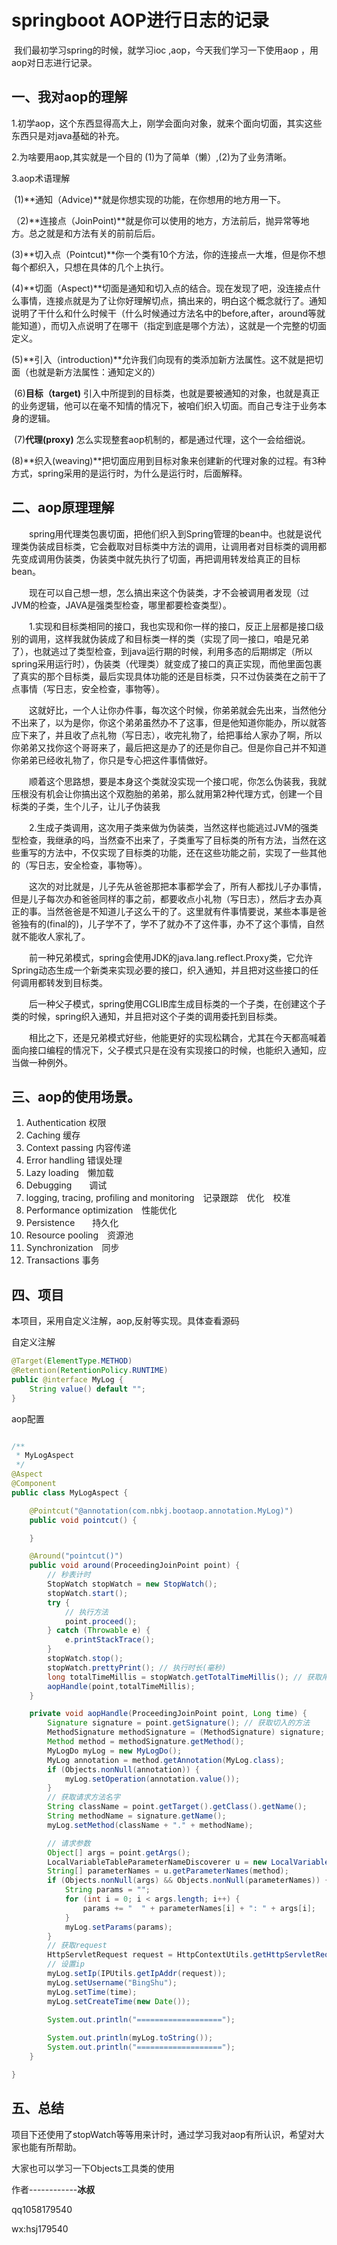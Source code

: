 # springboot AOP进行日志的记录

​         我们最初学习spring的时候，就学习ioc ,aop，今天我们学习一下使用aop ，用aop对日志进行记录。

## 一、我对aop的理解

   1.初学aop，这个东西显得高大上，刚学会面向对象，就来个面向切面，其实这些东西只是对java基础的补充。

   2.为啥要用aop,其实就是一个目的  (1)为了简单（懒）,(2)为了业务清晰。

   3.aop术语理解  

​           (1)**通知（Advice)**就是你想实现的功能，在你想用的地方用一下。

​        （2)**连接点（JoinPoint)**就是你可以使用的地方，方法前后，抛异常等地方。总之就是和方法有关的前前后后。

​          (3)**切入点（Pointcut)**你一个类有10个方法，你的连接点一大堆，但是你不想每个都织入，只想在具体的几个上执行。

​          (4)**切面（Aspect)**切面是通知和切入点的结合。现在发现了吧，没连接点什么事情，连接点就是为了让你好理解切点，搞出来的，明白这个概念就行了。通知说明了干什么和什么时候干（什么时候通过方法名中的before,after，around等就能知道），而切入点说明了在哪干（指定到底是哪个方法），这就是一个完整的切面定义。 

​          (5)**引入（introduction)**允许我们向现有的类添加新方法属性。这不就是把切面（也就是新方法属性：通知定义的） 

​          (6)**目标（target)** 引入中所提到的目标类，也就是要被通知的对象，也就是真正的业务逻辑，他可以在毫不知情的情况下，被咱们织入切面。而自己专注于业务本身的逻辑。 

​           (7)**代理(proxy)** 怎么实现整套aop机制的，都是通过代理，这个一会给细说。 

​           (8)**织入(weaving)**把切面应用到目标对象来创建新的代理对象的过程。有3种方式，spring采用的是运行时，为什么是运行时，后面解释。 



## 二、aop原理理解

　　spring用代理类包裹切面，把他们织入到Spring管理的bean中。也就是说代理类伪装成目标类，它会截取对目标类中方法的调用，让调用者对目标类的调用都先变成调用伪装类，伪装类中就先执行了切面，再把调用转发给真正的目标bean。

　　现在可以自己想一想，怎么搞出来这个伪装类，才不会被调用者发现（过JVM的检查，JAVA是强类型检查，哪里都要检查类型）。

　　1.实现和目标类相同的接口，我也实现和你一样的接口，反正上层都是接口级别的调用，这样我就伪装成了和目标类一样的类（实现了同一接口，咱是兄弟了），也就逃过了类型检查，到java运行期的时候，利用多态的后期绑定（所以spring采用运行时），伪装类（代理类）就变成了接口的真正实现，而他里面包裹了真实的那个目标类，最后实现具体功能的还是目标类，只不过伪装类在之前干了点事情（写日志，安全检查，事物等）。

　　这就好比，一个人让你办件事，每次这个时候，你弟弟就会先出来，当然他分不出来了，以为是你，你这个弟弟虽然办不了这事，但是他知道你能办，所以就答应下来了，并且收了点礼物（写日志），收完礼物了，给把事给人家办了啊，所以你弟弟又找你这个哥哥来了，最后把这是办了的还是你自己。但是你自己并不知道你弟弟已经收礼物了，你只是专心把这件事情做好。

　　顺着这个思路想，要是本身这个类就没实现一个接口呢，你怎么伪装我，我就压根没有机会让你搞出这个双胞胎的弟弟，那么就用第2种代理方式，创建一个目标类的子类，生个儿子，让儿子伪装我

　　2.生成子类调用，这次用子类来做为伪装类，当然这样也能逃过JVM的强类型检查，我继承的吗，当然查不出来了，子类重写了目标类的所有方法，当然在这些重写的方法中，不仅实现了目标类的功能，还在这些功能之前，实现了一些其他的（写日志，安全检查，事物等）。

　　这次的对比就是，儿子先从爸爸那把本事都学会了，所有人都找儿子办事情，但是儿子每次办和爸爸同样的事之前，都要收点小礼物（写日志），然后才去办真正的事。当然爸爸是不知道儿子这么干的了。这里就有件事情要说，某些本事是爸爸独有的(final的)，儿子学不了，学不了就办不了这件事，办不了这个事情，自然就不能收人家礼了。

　　前一种兄弟模式，spring会使用JDK的java.lang.reflect.Proxy类，它允许Spring动态生成一个新类来实现必要的接口，织入通知，并且把对这些接口的任何调用都转发到目标类。

　　后一种父子模式，spring使用CGLIB库生成目标类的一个子类，在创建这个子类的时候，spring织入通知，并且把对这个子类的调用委托到目标类。

　　相比之下，还是兄弟模式好些，他能更好的实现松耦合，尤其在今天都高喊着面向接口编程的情况下，父子模式只是在没有实现接口的时候，也能织入通知，应当做一种例外。



## 三、aop的使用场景。

1.  Authentication 权限
2. Caching 缓存
3. Context passing 内容传递
4. Error handling 错误处理
5. Lazy loading　懒加载
6. Debugging　　调试
7. logging, tracing, profiling and monitoring　记录跟踪　优化　校准
8. Performance optimization　性能优化
9. Persistence　　持久化
10. Resource pooling　资源池
11. Synchronization　同步
12. Transactions 事务



## 四、项目

 本项目，采用自定义注解，aop,反射等实现。具体查看源码

自定义注解

```java
@Target(ElementType.METHOD)
@Retention(RetentionPolicy.RUNTIME)
public @interface MyLog {
    String value() default "";
}
```

 

aop配置

```java

/**
 * MyLogAspect
 */
@Aspect
@Component
public class MyLogAspect {

    @Pointcut("@annotation(com.nbkj.bootaop.annotation.MyLog)")
    public void pointcut() {

    }

    @Around("pointcut()")
    public void around(ProceedingJoinPoint point) {
        // 秒表计时
        StopWatch stopWatch = new StopWatch();
        stopWatch.start();
        try {
            // 执行方法
            point.proceed();
        } catch (Throwable e) {
            e.printStackTrace();
        }
        stopWatch.stop();
        stopWatch.prettyPrint(); // 执行时长(毫秒)
        long totalTimeMillis = stopWatch.getTotalTimeMillis(); // 获取用毫秒
        aopHandle(point,totalTimeMillis);
    }

    private void aopHandle(ProceedingJoinPoint point, Long time) {
        Signature signature = point.getSignature(); // 获取切入的方法
        MethodSignature methodSignature = (MethodSignature) signature;
        Method method = methodSignature.getMethod();
        MyLogDo myLog = new MyLogDo();
        MyLog annotation = method.getAnnotation(MyLog.class);
        if (Objects.nonNull(annotation)) {
            myLog.setOperation(annotation.value());
        }
        // 获取请求方法名字
        String className = point.getTarget().getClass().getName();
        String methodName = signature.getName();
        myLog.setMethod(className + "." + methodName);

        // 请求参数
        Object[] args = point.getArgs();
        LocalVariableTableParameterNameDiscoverer u = new LocalVariableTableParameterNameDiscoverer();
        String[] parameterNames = u.getParameterNames(method);
        if (Objects.nonNull(args) && Objects.nonNull(parameterNames)) {
            String params = "";
            for (int i = 0; i < args.length; i++) {
                params += "  " + parameterNames[i] + ": " + args[i];
            }
            myLog.setParams(params);
        }
        // 获取request
        HttpServletRequest request = HttpContextUtils.getHttpServletRequest();
        // 设置ip
        myLog.setIp(IPUtils.getIpAddr(request));
        myLog.setUsername("BingShu");
        myLog.setTime(time);
        myLog.setCreateTime(new Date());

        System.out.println("===================");
     
        System.out.println(myLog.toString());
        System.out.println("===================");
    }

}
```





## 五、总结

项目下还使用了stopWatch等等用来计时，通过学习我对aop有所认识，希望对大家也能有所帮助。

大家也可以学习一下Objects工具类的使用

作者------------**冰叔** 

qq1058179540

wx:hsj179540